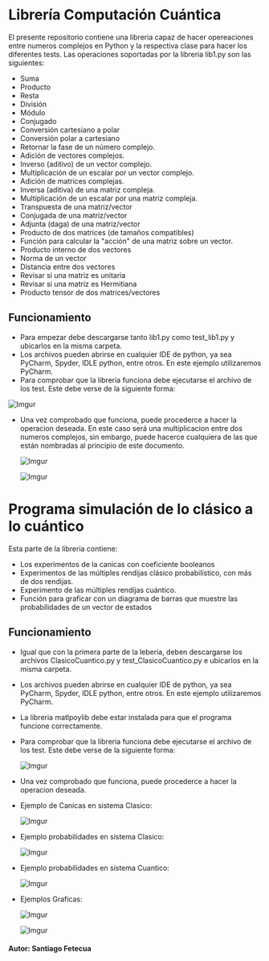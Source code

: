 # Librería Computación Cuántica

El presente repositorio contiene una libreria capaz de hacer opereaciones entre numeros complejos en Python y la respectiva clase para hacer los diferentes tests. Las operaciones soportadas por la libreria lib1.py son las siguientes: 

- Suma
- Producto
- Resta
- División
- Módulo
- Conjugado
- Conversión cartesiano a polar
- Conversión polar a cartesiano
- Retornar la fase de un número complejo.
- Adición de vectores complejos.
- Inverso (aditivo) de un vector complejo.
-  Multiplicación de un escalar por un vector complejo.
-  Adición de matrices complejas.
-  Inversa (aditiva) de una matriz compleja.
-  Multiplicación de un escalar por una matriz compleja.
-  Transpuesta de una matriz/vector
-  Conjugada de una matriz/vector
-  Adjunta (daga) de una matriz/vector
-  Producto de dos matrices (de tamaños compatibles)
-  Función para calcular la "acción" de una matriz sobre un vector.
-  Producto interno de dos vectores
-  Norma de un vector
-  Distancia entre dos vectores
-  Revisar si una matriz es unitaria
-  Revisar si una matriz es Hermitiana
-  Producto tensor de dos matrices/vectores </p>
## Funcionamiento
* Para empezar debe descargarse tanto lib1.py como test_lib1.py y ubicarlos en la misma carpeta.
* Los archivos pueden abrirse en cualquier IDE de python, ya sea PyCharm, Spyder, IDLE python, entre otros. En este ejemplo utilizaremos PyCharm.
* Para comprobar que la libreria funciona debe ejecutarse el archivo de los test. Este debe verse de la siguiente forma:</p>

![Imgur](https://i.imgur.com/gy2CIWW.jpg)</p>

* Una vez comprobado que funciona, puede procederce a hacer la operacion deseada. En este caso será una multiplicacion entre dos numeros complejos, sin embargo, puede hacerce cualquiera de las que están nombradas al principio de este documento.</p>
![Imgur](https://i.imgur.com/lXliTfL.jpg)</p>
![Imgur](https://i.imgur.com/HemvgfW.jpg)</p>


# Programa simulación de lo clásico a lo cuántico
Esta parte de la libreria contiene:
- Los experimentos de la canicas con coeficiente booleanos
- Experimentos de las múltiples rendijas clásico probabilístico, con más de dos rendijas.
- Experimento de las múltiples rendijas cuántico.
- Función para graficar con un diagrama de barras que muestre las probabilidades de un vector de estados</p>
## Funcionamiento
* Igual que con la primera parte de la leberia, deben descargarse los archivos ClasicoCuantico.py y test_ClasicoCuantico.py e ubicarlos en la misma carpeta.
* Los archivos pueden abrirse en cualquier IDE de python, ya sea PyCharm, Spyder, IDLE python, entre otros. En este ejemplo utilizaremos PyCharm.
* La libreria matlpoylib debe estar instalada para que el programa funcione correctamente.
* Para comprobar que la libreria funciona debe ejecutarse el archivo de los test. Este debe verse de la siguiente forma:</p>
![Imgur](https://i.imgur.com/jvCmEJn.png)</p>
* Una vez comprobado que funciona, puede procederce a hacer la operacion deseada.</p>
* Ejemplo de Canicas en sistema Clasico:</p>
![Imgur](https://i.imgur.com/4bOW8yQ.png)</p>
* Ejemplo probabilidades en sistema Clasico:</p>
![Imgur](https://i.imgur.com/ZXCNhJW.png)</p>

* Ejemplo probabilidades en sistema Cuantico:</p>
![Imgur](https://i.imgur.com/n2xFFoc.png)</p>

* Ejemplos Graficas:</p>
![Imgur](https://i.imgur.com/Ypf0WvG.png)</p>
![Imgur](https://i.imgur.com/fFsXUDD.png)</p>



#### Autor: Santiago Fetecua
